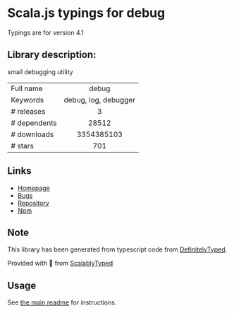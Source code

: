 
# Scala.js typings for debug

Typings are for version 4.1

## Library description:
small debugging utility

|                    |                 |
| ------------------ | :-------------: |
| Full name          | debug |
| Keywords           | debug, log, debugger |
| # releases         | 3 |
| # dependents       | 28512 |
| # downloads        | 3354385103 |
| # stars            | 701 |

## Links
- [Homepage](https://github.com/visionmedia/debug#readme)
- [Bugs](https://github.com/visionmedia/debug/issues)
- [Repository](https://github.com/visionmedia/debug)
- [Npm](https://www.npmjs.com/package/debug)
    


## Note
This library has been generated from typescript code from [DefinitelyTyped](https://definitelytyped.org).

Provided with :purple_heart: from [ScalablyTyped](https://github.com/oyvindberg/ScalablyTyped)

## Usage
See [the main readme](../../readme.md) for instructions.


